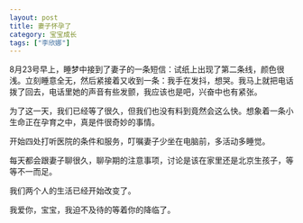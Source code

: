 ```yaml
---
layout: post
title: 妻子怀孕了
category: 宝宝成长
tags: ["李欣娜"]
---
```

8月23号早上，睡梦中接到了妻子的一条短信：试纸上出现了第二条线，颜色很浅。立刻睡意全无，然后紧接着又收到一条：我手在发抖，想哭。我马上就把电话拨了回去，电话里她的声音有些发颤，我应该也是吧，兴奋中也有紧张。

为了这一天，我们已经等了很久，但我们也没有料到竟然会这么快。想象着一条小生命正在孕育之中，真是件很奇妙的事情。

开始四处打听医院的条件和服务，叮嘱妻子少坐在电脑前，多活动多睡觉。

每天都会跟妻子聊很久，聊孕期的注意事项，讨论是该在家里还是北京生孩子，等等不一而足。

我们两个人的生活已经开始改变了。

我爱你，宝宝，我迫不及待的等着你的降临了。